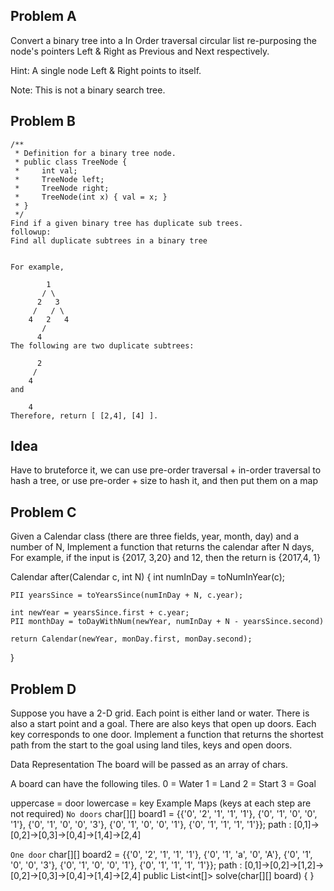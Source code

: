 Problem A
-----------
Convert a binary tree into a In Order traversal circular list re-purposing the node's pointers Left & Right as Previous and Next respectively. 

Hint: A single node Left & Right points to itself. 

Note: This is not a binary search tree.


Problem B
-----------
```
/**
 * Definition for a binary tree node.
 * public class TreeNode {
 *     int val;
 *     TreeNode left;
 *     TreeNode right;
 *     TreeNode(int x) { val = x; }
 * }
 */
Find if a given binary tree has duplicate sub trees. 
followup: 
Find all duplicate subtrees in a binary tree


For example,

        1
       / \
      2   3
     /   / \
    4   2   4
       /
      4
The following are two duplicate subtrees:

      2
     /
    4
and

    4
Therefore, return [ [2,4], [4] ].
````

Idea
--------
Have to bruteforce it, we can use pre-order traversal + in-order traversal to hash a tree, or use pre-order + size to hash it, and then put them on a map


Problem C
----------
Given a Calendar class (there are three fields, year, month, day) and a number of N, 
Implement a function that returns the calendar after N days, 
For example, if the input is {2017, 3,20} and 12, then the return is {2017,4, 1}

Calendar after(Calendar c, int N) {
	int numInDay = toNumInYear(c);

	PII yearsSince = toYearsSince(numInDay + N, c.year);

	int newYear = yearsSince.first + c.year;
	PII monthDay = toDayWithNum(newYear, numInDay + N - yearsSince.second) 

	return Calendar(newYear, monDay.first, monDay.second);
}


Problem D
-----------
Suppose you have a 2-D grid. Each point is either land or water. 
There is also a start point and a goal.
There are also keys that open up doors. Each key corresponds to one door. 
Implement a function that returns the shortest path from the start to the 
goal using land tiles, keys and open doors.

Data Representation
The board will be passed as an array of chars.

A board can have the following tiles.
0 = Water 
1 = Land
2 = Start
3 = Goal

uppercase = door
lowercase = key
Example Maps (keys at each step are not required)
`No doors`
char[][] board1 = {{'0', '2', '1', '1', '1'},
				   {'0', '1', '0', '0', '1'},
				   {'0', '1', '0', '0', '3'},
				   {'0', '1', '0', '0', '1'},
				   {'0', '1', '1', '1', '1'}};
path : [0,1]->[0,2]->[0,3]->[0,4]->[1,4]->[2,4]

`One door`
char[][] board2 = {{'0', '2', '1', '1', '1'},
				   {'0', '1', 'a', '0', 'A'},
				   {'0', '1', '0', '0', '3'},
				   {'0', '1', '0', '0', '1'},
				   {'0', '1', '1', '1', '1'}};
path : [0,1]->[0,2]->[1,2]->[0,2]->[0,3]->[0,4]->[1,4]->[2,4]
public List<int[]> solve(char[][] board) {
}
